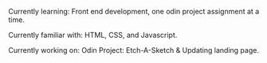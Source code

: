 Currently learning:
Front end development, one odin project assignment at a time. 

Currently familiar with:
HTML, CSS, and Javascript. 

Currently working on:
Odin Project: Etch-A-Sketch & Updating landing page.

<!---
kenshqw/kenshqw is a ✨ special ✨ repository because its `README.md` (this file) appears on your GitHub profile.
You can click the Preview link to take a look at your changes.
--->
